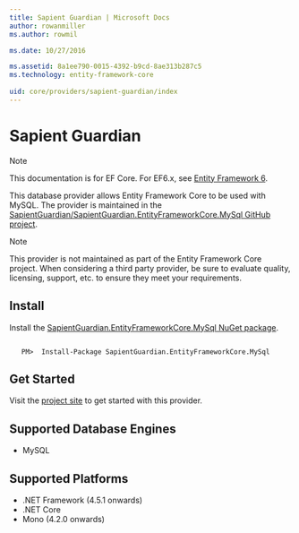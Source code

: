 ```yaml
---
title: Sapient Guardian | Microsoft Docs
author: rowanmiller
ms.author: rowmil

ms.date: 10/27/2016

ms.assetid: 8a1ee790-0015-4392-b9cd-8ae313b287c5
ms.technology: entity-framework-core
 
uid: core/providers/sapient-guardian/index
---
```

# Sapient Guardian

> [!NOTE]
> This documentation is for EF Core. For EF6.x, see [Entity Framework 6](../../../ef6/index.md).

This database provider allows Entity Framework Core to be used with MySQL. The provider is maintained in the [SapientGuardian/SapientGuardian.EntityFrameworkCore.MySql GitHub project](https://github.com/SapientGuardian/SapientGuardian.EntityFrameworkCore.MySql).

> [!NOTE]
> This provider is not maintained as part of the Entity Framework Core project. When considering a third party provider, be sure to evaluate quality, licensing, support, etc. to ensure they meet your requirements.

## Install

Install the [SapientGuardian.EntityFrameworkCore.MySql NuGet package](https://www.nuget.org/packages/SapientGuardian.EntityFrameworkCore.MySql).

<!-- literal_block"ids  "classes  "xml:space": "preserve", "backrefs  "linenos": false, "dupnames  : "csharp",", highlight_args}, "names": [] -->
````text

   PM>  Install-Package SapientGuardian.EntityFrameworkCore.MySql
````

## Get Started

Visit the [project site](https://github.com/SapientGuardian/SapientGuardian.EntityFrameworkCore.MySql) to get started with this provider.

## Supported Database Engines

* MySQL

## Supported Platforms

* .NET Framework (4.5.1 onwards)
* .NET Core
* Mono (4.2.0 onwards)
